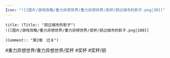 ```yaml
---
Icon: "![[图片/游戏攻略/重力异想世界/重力异想世界/奖杯/掠过城市的影子.png|30]]"
---
```

```ad-common-bronze-trophy
title: (Title:: "掠过城市的影子")
![[图片/游戏攻略/重力异想世界/重力异想世界/奖杯/掠过城市的影子.png|100]]

(Comment:: "第2章　过关")
```

#重力异想世界/重力异想世界/奖杯 #奖杯 #奖杯/铜
